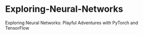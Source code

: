 # Exploring-Neural-Networks
Exploring Neural Networks: Playful Adventures with PyTorch and TensorFlow
